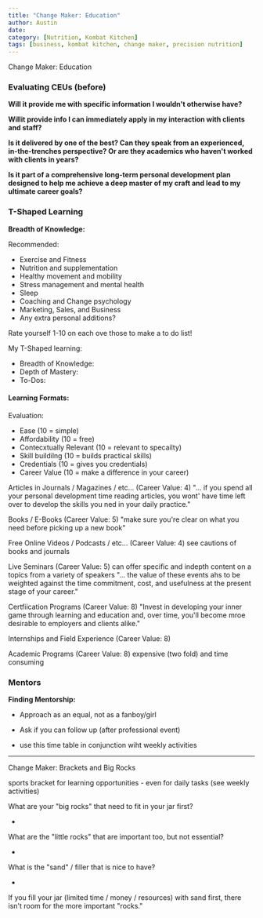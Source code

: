 ```yaml
---
title: "Change Maker: Education"
author: Austin
date:
category: [Nutrition, Kombat Kitchen]
tags: [business, kombat kitchen, change maker, precision nutrition]
---
```


Change Maker:  Education

### Evaluating CEUs (before)

**Will it provide me with specific information I wouldn't otherwise have?**

**Willit provide info I can immediately apply in my interaction with clients and staff?**

**Is it delivered by one of the best?  Can they speak from an experienced, in-the-trenches perspective?  Or are they academics who haven't worked with clients in years?**

**Is it part of a comprehensive long-term personal development plan designed to help me achieve a deep master of my craft and lead to my ultimate career goals?**

### T-Shaped Learning

**Breadth of Knowledge:**
 
 Recommended:

 * Exercise and Fitness
 * Nutrition and supplementation
 * Healthy movement and mobility
 * Stress management and mental health
 * Sleep
 * Coaching and Change psychology
 * Marketing, Sales, and Business 
 * Any extra personal additions?

Rate yourself 1-10 on each ove those to make a to do list!

My T-Shaped learning:

* Breadth of Knowledge:
* Depth of Mastery:
* To-Dos:

#### Learning Formats:

Evaluation:

* Ease (10 = simple)
* Affordability (10 = free)
* Contecxtually Relevant (10 = relevant to specailty)
* Skill buildilng (10 = builds practical skills)
* Credentials (10  = gives you credentials)
* Career Value (10 = make a difference in your career)

Articles in Journals / Magazines / etc... (Career Value: 4)
    "... if you spend all your personal development time reading articles, you wont' have time left over to develop the skills you ned in your daily practice."

Books / E-Books (Career Value: 5)
    "make sure you're clear on what you need before picking up a new book"

Free Online Videos / Podcasts / etc... (Career Value: 4)
    see cautions of books and journals

Live Seminars (Career Value: 5)
    can offer specific and indepth content on a topics from a variety of speakers
    "... the value of these events ahs to be weighted against the time commitment, cost, and usefulness at the present stage of your career."

Certfiication Programs (Career Value: 8)
    "Invest in developing your inner game through learning and education and, over time, you'll become mroe desirable to employers and clients alike."

Internships and Field Experience (Career Value: 8)

Academic Programs (Career Value: 8)
    expensive (two fold) and time consuming

### Mentors

**Finding Mentorship:**  

* Approach as an equal, not as a fanboy/girl
* Ask if you can follow up (after professional event)

* use this time table in conjunction wiht weekly activities

---

Change Maker:  Brackets and Big Rocks

sports bracket for learning opportunities
    - even for daily tasks (see weekly activities)

What are your "big rocks" that need to fit in your jar first?

*

What are the "little rocks" that are important too, but not essential?

*

What is the "sand"  / filler that is nice to have?

*

If you fill your jar (limited time / money / resources) with sand first, there isn't room for the more important "rocks." 

